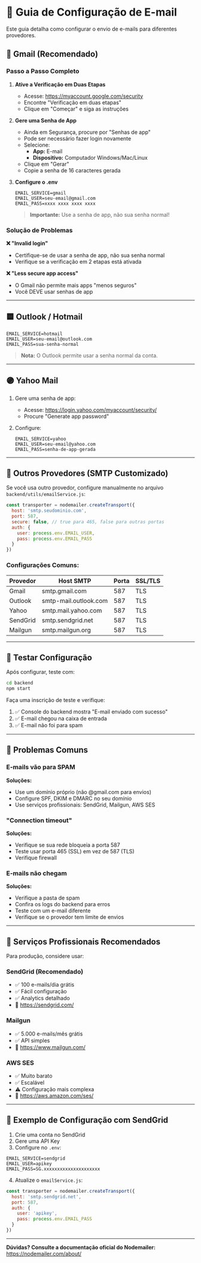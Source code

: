 # 📧 Guia de Configuração de E-mail

Este guia detalha como configurar o envio de e-mails para diferentes provedores.

## 🔵 Gmail (Recomendado)

### Passo a Passo Completo

1. **Ative a Verificação em Duas Etapas**
   - Acesse: https://myaccount.google.com/security
   - Encontre "Verificação em duas etapas"
   - Clique em "Começar" e siga as instruções

2. **Gere uma Senha de App**
   - Ainda em Segurança, procure por "Senhas de app"
   - Pode ser necessário fazer login novamente
   - Selecione:
     - **App:** E-mail
     - **Dispositivo:** Computador Windows/Mac/Linux
   - Clique em "Gerar"
   - Copie a senha de 16 caracteres gerada

3. **Configure o .env**
   ```env
   EMAIL_SERVICE=gmail
   EMAIL_USER=seu-email@gmail.com
   EMAIL_PASS=xxxx xxxx xxxx xxxx
   ```
   > **Importante:** Use a senha de app, não sua senha normal!

### Solução de Problemas

**❌ "Invalid login"**
- Certifique-se de usar a senha de app, não sua senha normal
- Verifique se a verificação em 2 etapas está ativada

**❌ "Less secure app access"**
- O Gmail não permite mais apps "menos seguros"
- Você DEVE usar senhas de app

---

## 🟦 Outlook / Hotmail

```env
EMAIL_SERVICE=hotmail
EMAIL_USER=seu-email@outlook.com
EMAIL_PASS=sua-senha-normal
```

> **Nota:** O Outlook permite usar a senha normal da conta.

---

## 🟣 Yahoo Mail

1. Gere uma senha de app:
   - Acesse: https://login.yahoo.com/myaccount/security/
   - Procure "Generate app password"

2. Configure:
   ```env
   EMAIL_SERVICE=yahoo
   EMAIL_USER=seu-email@yahoo.com
   EMAIL_PASS=senha-de-app-gerada
   ```

---

## 🔧 Outros Provedores (SMTP Customizado)

Se você usa outro provedor, configure manualmente no arquivo `backend/utils/emailService.js`:

```javascript
const transporter = nodemailer.createTransport({
  host: 'smtp.seudominio.com',
  port: 587,
  secure: false, // true para 465, false para outras portas
  auth: {
    user: process.env.EMAIL_USER,
    pass: process.env.EMAIL_PASS
  }
})
```

### Configurações Comuns:

| Provedor | Host SMTP | Porta | SSL/TLS |
|----------|-----------|-------|---------|
| Gmail | smtp.gmail.com | 587 | TLS |
| Outlook | smtp-mail.outlook.com | 587 | TLS |
| Yahoo | smtp.mail.yahoo.com | 587 | TLS |
| SendGrid | smtp.sendgrid.net | 587 | TLS |
| Mailgun | smtp.mailgun.org | 587 | TLS |

---

## 🧪 Testar Configuração

Após configurar, teste com:

```bash
cd backend
npm start
```

Faça uma inscrição de teste e verifique:
1. ✅ Console do backend mostra "E-mail enviado com sucesso"
2. ✅ E-mail chegou na caixa de entrada
3. ✅ E-mail não foi para spam

---

## 🚨 Problemas Comuns

### E-mails vão para SPAM

**Soluções:**
- Use um domínio próprio (não @gmail.com para envios)
- Configure SPF, DKIM e DMARC no seu domínio
- Use serviços profissionais: SendGrid, Mailgun, AWS SES

### "Connection timeout"

**Soluções:**
- Verifique se sua rede bloqueia a porta 587
- Teste usar porta 465 (SSL) em vez de 587 (TLS)
- Verifique firewall

### E-mails não chegam

**Soluções:**
- Verifique a pasta de spam
- Confira os logs do backend para erros
- Teste com um e-mail diferente
- Verifique se o provedor tem limite de envios

---

## 🎯 Serviços Profissionais Recomendados

Para produção, considere usar:

### SendGrid (Recomendado)
- ✅ 100 e-mails/dia grátis
- ✅ Fácil configuração
- ✅ Analytics detalhado
- 🔗 https://sendgrid.com/

### Mailgun
- ✅ 5.000 e-mails/mês grátis
- ✅ API simples
- 🔗 https://www.mailgun.com/

### AWS SES
- ✅ Muito barato
- ✅ Escalável
- ⚠️ Configuração mais complexa
- 🔗 https://aws.amazon.com/ses/

---

## 📝 Exemplo de Configuração com SendGrid

1. Crie uma conta no SendGrid
2. Gere uma API Key
3. Configure no `.env`:

```env
EMAIL_SERVICE=sendgrid
EMAIL_USER=apikey
EMAIL_PASS=SG.xxxxxxxxxxxxxxxxxxxxx
```

4. Atualize o `emailService.js`:

```javascript
const transporter = nodemailer.createTransport({
  host: 'smtp.sendgrid.net',
  port: 587,
  auth: {
    user: 'apikey',
    pass: process.env.EMAIL_PASS
  }
})
```

---

**Dúvidas? Consulte a documentação oficial do Nodemailer:**
https://nodemailer.com/about/

